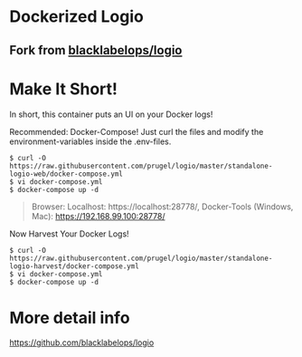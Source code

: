 # Dockerized Logio

## Fork from [blacklabelops/logio](https://github.com/blacklabelops/logio)

# Make It Short!

In short, this container puts an UI on your Docker logs!

Recommended: Docker-Compose! Just curl the files and modify the environment-variables inside the .env-files.

~~~~
$ curl -O https://raw.githubusercontent.com/prugel/logio/master/standalone-logio-web/docker-compose.yml
$ vi docker-compose.yml
$ docker-compose up -d
~~~~

> Browser: Localhost: https://localhost:28778/, Docker-Tools (Windows, Mac): https://192.168.99.100:28778/

Now Harvest Your Docker Logs!

~~~~
$ curl -O https://raw.githubusercontent.com/prugel/logio/master/standalone-logio-harvest/docker-compose.yml
$ vi docker-compose.yml
$ docker-compose up -d
~~~~

# More detail info
https://github.com/blacklabelops/logio
